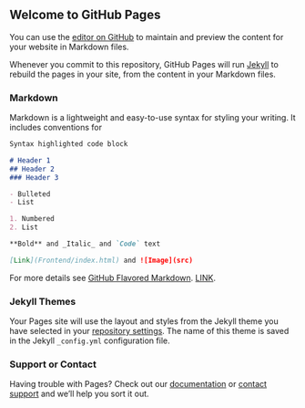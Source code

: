 ## Welcome to GitHub Pages

You can use the [editor on GitHub](https://github.com/Eldorajo/GetToMoon/edit/gh-pages/index.md) to maintain and preview the content for your website in Markdown files.

Whenever you commit to this repository, GitHub Pages will run [Jekyll](https://jekyllrb.com/) to rebuild the pages in your site, from the content in your Markdown files.

### Markdown

Markdown is a lightweight and easy-to-use syntax for styling your writing. It includes conventions for

```markdown
Syntax highlighted code block

# Header 1
## Header 2
### Header 3

- Bulleted
- List

1. Numbered
2. List

**Bold** and _Italic_ and `Code` text

[Link](Frontend/index.html) and ![Image](src)
```

For more details see [GitHub Flavored Markdown](https://guides.github.com/features/mastering-markdown/).  [LINK](https://github.com/Eldorajo/GetToMoon/blob/main/Frontend/index.html).

### Jekyll Themes

Your Pages site will use the layout and styles from the Jekyll theme you have selected in your [repository settings](https://github.com/Eldorajo/GetToMoon/settings/pages). The name of this theme is saved in the Jekyll `_config.yml` configuration file.

### Support or Contact

Having trouble with Pages? Check out our [documentation](https://docs.github.com/categories/github-pages-basics/) or [contact support](https://support.github.com/contact) and we’ll help you sort it out.
